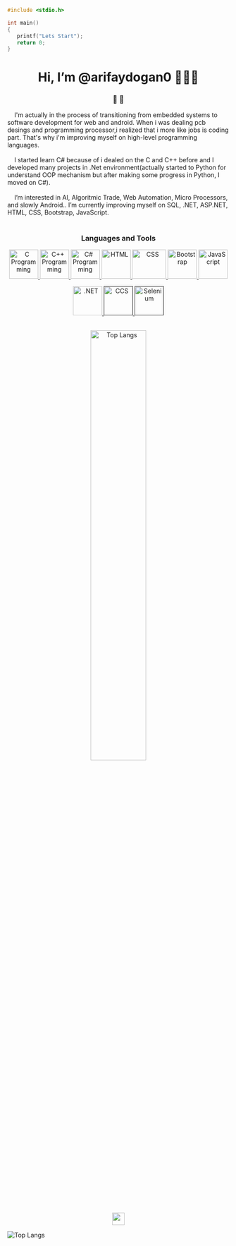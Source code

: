 ````C
#include <stdio.h>

int main()
{
   printf("Lets Start");
   return 0;
}
````
<div align="center"><h1>Hi, I’m @arifaydogan0 👋👋👋</h1></div>

<div align="center"><h3>👀  👀</h3> </div>
&nbsp; &nbsp; I'm actually in the process of transitioning from embedded systems to software development for web and android. When i was dealing pcb desings and programming processor,i realized that i more like jobs is  coding part. That's why i'm improving myself on high-level programming languages.<br><br>
&nbsp; &nbsp; I started learn C# because of i dealed on the C and C++ before and I developed many projects in .Net environment(actually started to Python for understand OOP mechanism but after making some progress in Python, I moved on C#).<br><br>
&nbsp; &nbsp; I’m interested in AI, Algoritmic Trade, Web Automation, Micro Processors, and slowly Android.. I’m currently improving myself on SQL, .NET, ASP.NET, HTML, CSS, Bootstrap, JavaScript.  <br><br>

<div align="center"><h3>Languages and Tools</h3> </div>
<p align="center">
  <a href="https://en.wikipedia.org/wiki/C_(programming_language)" target="_blank">
     <img width="66" height="66" src="https://user-images.githubusercontent.com/96810885/175445723-13a43581-4108-4ec1-b168-8ad34748a6d0.png" title="C Programming">
  </a>
  <a href="https://en.wikipedia.org/wiki/C%2B%2B" target="_blank">
     <img width="66" height="66" src="https://user-images.githubusercontent.com/96810885/175445727-d9ae8dbb-a3ca-4248-9a81-5d1c5786794f.png" title="C++ Programming">
  </a>
  <a href="https://en.wikipedia.org/wiki/C_Sharp_(programming_language)" target="_blank">
     <img width="66" height="66" src="https://user-images.githubusercontent.com/96810885/175445726-7b0e897d-d7be-4438-9322-b6b46edd574f.png" title="C# Programming">
  </a>
  <a href="https://en.wikipedia.org/wiki/HTML" target="_blank">
     <img width="66" height="66" src="https://user-images.githubusercontent.com/96810885/175441549-4993c01f-a065-4cec-9f5f-06157ffcff81.png" title="HTML">
  </a>
  <a href="https://en.wikipedia.org/wiki/CSS" target="_blank">
     <img width="77" height="66" src="https://user-images.githubusercontent.com/96810885/175445852-17d80a54-71d9-4cc0-8ac0-013d0acd56a8.png" title="CSS">
  </a>
  <a href="https://en.wikipedia.org/wiki/Bootstrap_(front-end_framework)" target="_blank">
     <img width="66" height="66" src="https://user-images.githubusercontent.com/96810885/175445863-59277618-4146-45f5-9f61-90c99a8595ba.png" title="Bootstrap">
  </a>
  <a href="https://en.wikipedia.org/wiki/JavaScript" target="_blank">
     <img width="66" height="66" src="https://user-images.githubusercontent.com/96810885/175445869-392dbc4b-092d-4f16-8902-b9bf11293ac8.png" title="JavaScript">
  </a>
</p>

<p align="center">
  <a href="https://en.wikipedia.org/wiki/.NET" target="_blank">
     <img width="66" height="66" src="https://user-images.githubusercontent.com/96810885/175448389-102d84eb-64f2-43de-8113-5077ba425c6f.png" title=".NET">
  </a>
  <a href="" target="_blank">
     <img width="66" height="66" src="https://user-images.githubusercontent.com/96810885/175448369-fc46e9f9-63d3-4e22-859c-27d4994130fe.png" title="CCS">
  </a>
  <a href="" target="_blank">
    <img width="66" height="66" src="https://user-images.githubusercontent.com/96810885/175452961-a975c43d-4260-43ee-928e-dc826cbdf382.png" title="Selenium">
  </a>
</p>

<p align="center">
  <br>
   <img src="https://github-readme-stats.vercel.app/api/top-langs/?username=arifaydogan0" alt="Top Langs" data-canonical-src="" style="width: 50%;">
   <br><br><br><br>
   <img width="auto" height="28" src="https://komarev.com/ghpvc/?username=arifaydogan0">
</p>

![Top Langs](https://github-readme-stats.vercel.app/api/top-langs/?username=arifaydogan0)

<!---

![C logo](https://user-images.githubusercontent.com/96810885/175445723-13a43581-4108-4ec1-b168-8ad34748a6d0.png)
![c++ logo](https://user-images.githubusercontent.com/96810885/175445727-d9ae8dbb-a3ca-4248-9a81-5d1c5786794f.png)
![c# logo](https://user-images.githubusercontent.com/96810885/175445726-7b0e897d-d7be-4438-9322-b6b46edd574f.png)
![CCS logo](https://user-images.githubusercontent.com/96810885/175448369-fc46e9f9-63d3-4e22-859c-27d4994130fe.png)
![NET logo](https://user-images.githubusercontent.com/96810885/175448389-102d84eb-64f2-43de-8113-5077ba425c6f.png)
![selenium logo](https://user-images.githubusercontent.com/96810885/175452961-a975c43d-4260-43ee-928e-dc826cbdf382.png)

![HTML logo](https://user-images.githubusercontent.com/96810885/175445847-0989b37c-fd9f-4f58-8ebf-8a9dfbb4179f.png)
![Css logo](https://user-images.githubusercontent.com/96810885/175445852-17d80a54-71d9-4cc0-8ac0-013d0acd56a8.png)
![bootstrap logo](https://user-images.githubusercontent.com/96810885/175445863-59277618-4146-45f5-9f61-90c99a8595ba.png)
![javascript logo](https://user-images.githubusercontent.com/96810885/175445869-392dbc4b-092d-4f16-8902-b9bf11293ac8.png)

![matlab logo](https://user-images.githubusercontent.com/96810885/175445914-b8528bcf-a7ad-4cd5-a3ad-bed0060e5113.png)
![proteus logo](https://user-images.githubusercontent.com/96810885/175445921-9f103522-c223-42ee-baf1-2dcf6b428b21.png)
![orcad logo](https://user-images.githubusercontent.com/96810885/175445925-b07fa1cf-9f0b-4a94-9be7-80723bd6815b.png)

![autocad logo](https://user-images.githubusercontent.com/96810885/175445940-9006f90a-8566-43ce-8648-378c3ec1cdd4.png)
![rhinoceros logo](https://user-images.githubusercontent.com/96810885/175445941-9e2ac05d-7d82-445d-aa3f-32d7b6b602cb.png)
![solidworks logo](https://user-images.githubusercontent.com/96810885/175445942-03054670-d39d-40a8-9abf-b4902a6a7f87.png)
![photoshop logo](https://user-images.githubusercontent.com/96810885/175445969-811f0020-2750-4fb2-a750-6adc391505e1.png)

--->

<!---
arifaydogan0/arifaydogan0 is a ✨ special ✨ repository because its `README.md` (this file) appears on your GitHub profile.
You can click the Preview link to take a look at your changes.
--->
